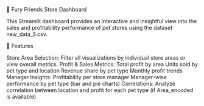 🐾 Fury Friends Store Dashboard

This Streamlit dashboard provides an interactive and insightful view into the sales and profitability performance of pet stores using the dataset new_data_3.csv.

🚀 Features

Store Area Selection: Filter all visualizations by individual store areas or view overall metrics.
Profit & Sales Metrics:
Total profit by area
Units sold by pet type and location
Revenue share by pet type
Monthly profit trends
Manager Insights:
Profitability per store manager
Manager-wise performance by pet type (bar and pie charts)
Correlations:
Analyze correlation between location and profit for each pet type (if Area_encoded is available)
